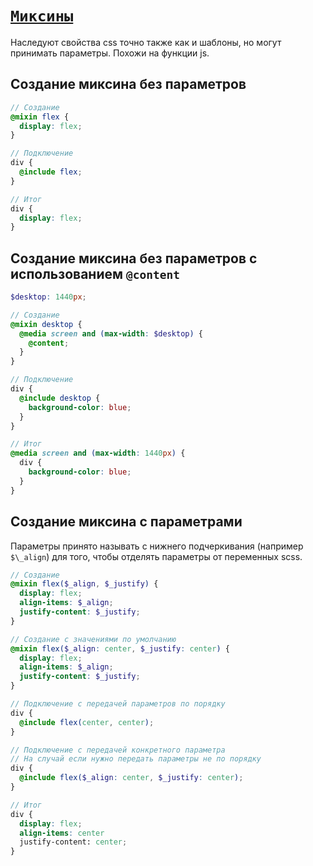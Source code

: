 # [`Миксины`](../index.md)

Наследуют свойства css точно также как и шаблоны, но могут принимать параметры. Похожи на функции js.

## Создание миксина без параметров

```scss
// Создание
@mixin flex {
  display: flex;
}

// Подключение
div {
  @include flex;
}

// Итог
div {
  display: flex;
}
```

## Создание миксина без параметров с использованием `@content`

```scss
$desktop: 1440px;

// Создание
@mixin desktop {
  @media screen and (max-width: $desktop) {
    @content;
  }
}

// Подключение
div {
  @include desktop {
    background-color: blue;
  }
}

// Итог
@media screen and (max-width: 1440px) {
  div {
    background-color: blue;
  }
}
```

## Создание миксина c параметрами

Параметры принято называть с нижнего подчеркивания (например `$\_align`) для того, чтобы отделять параметры от переменных scss.

```scss
// Создание
@mixin flex($_align, $_justify) {
  display: flex;
  align-items: $_align;
  justify-content: $_justify;
}

// Создание с значениями по умолчанию
@mixin flex($_align: center, $_justify: center) {
  display: flex;
  align-items: $_align;
  justify-content: $_justify;
}

// Подключение с передачей параметров по порядку
div {
  @include flex(center, center);
}

// Подключение с передачей конкретного параметра
// На случай если нужно передать параметры не по порядку
div {
  @include flex($_align: center, $_justify: center);
}

// Итог
div {
  display: flex;
  align-items: center
  justify-content: center;
}
```
